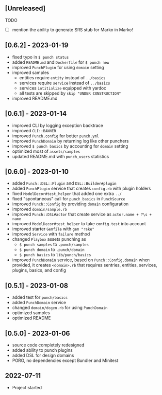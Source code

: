 ## [Unreleased]

TODO

- [ ] mention the ability to generate SRS stub for Marko in Marko!

## [0.6.2] - 2023-01-19

- fixed typo in `$ punch status`
- added `README.md` and `Dockerfile` for `$ punch new`
- improved `PunchPlugin` for using `domain` setting
- improved samples
  - entities require `entity` instead of `../basics`
  - services require `service` instead of `../basics`
  - services `intitialize` equipped with yardoc
  - all tests are skipped by `skip "UNDER CONSTRUCTION"`
- improved README.md

## [0.6.1] - 2023-01-14

- improved CLI by logging exception backtrace
- improved `CLI::BANNER`
- improved `Punch.config` for better `punch.yml`
- improved `PunchDomain` by returning log like other punchers
- improved `$ punch basics` by accounting for `domain` setting
- optimized most of `assets/samples`
- updated README.md with `punch_users` statistics

## [0.6.0] - 2023-01-10

- added `Punch::DSL::Plugin` and `DSL::Builder#plugin`
- added `PunchPlugin` service that creates `config.rb` with plugin holders
- fixed `ModelDecor#test_helper` that added one extra `../`
- fixed "spontaneous" call for `punch_basics` in `PunchSource`
- improved `Punch::Config` by providing `domain` configuration
- improved `domain/sample.rb`
- improved `Punch::DSL#actor` that create service as `actor.name + ?\s + name`
- improved `ModelDecor#test_helper` to take `config.test` into account
- improved starter `Gemfile` with `gem "rake"`
- improved `Service` with `failure` method
- changed `Playbox` assets punching as
  - `$ punch samples` to `.punch/samples`
  - `$ punch domain` to `.punch/domain`
  - `$ punch basics` to `lib/punch/basics`
- improved `PunchDomain` service, based on `Punch::Config.domain` when provided, it creates `<domain>.rb` that requires sentries, entities, services, plugins, basics, and config

## [0.5.1] - 2023-01-08

- added test for `punch/basics`
- added `PunchDomain` service
- changed `domain/dogen.rb` for using `PunchDomain`
- optimized samples
- optimized README

## [0.5.0] - 2023-01-06

- source code completely redesigned
- added ability to punch plugins
- added DSL for design domains
- PORO, no dependencies except Bundler and Minitest

## 2022-07-11

- Project started
